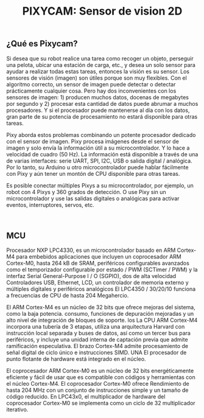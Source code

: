 <header>
 <h1>PIXYCAM: Sensor de vision 2D</h1>
</header>
<body>
  <h2>¿Qué es Pixycam?</h2>
  <p>Si desea que su robot realice una tarea como recoger un objeto, perseguir una pelota, ubicar una estación de carga, etc., y desea un solo sensor para ayudar a realizar todas estas tareas, entonces la visión es su sensor. Los sensores de visión (imagen) son útiles porque son muy flexibles. Con el algoritmo correcto, un sensor de imagen puede detectar o detectar prácticamente cualquier cosa. Pero hay dos inconvenientes con los sensores de imagen: 1) producen muchos datos, docenas de megabytes por segundo y 2) procesar esta cantidad de datos puede abrumar a muchos procesadores. Y si el procesador puede mantenerse al día con los datos, gran parte de su potencia de procesamiento no estará disponible para otras tareas.

Pixy aborda estos problemas combinando un potente procesador dedicado con el sensor de imagen. Pixy procesa imágenes desde el sensor de imagen y solo envía la información útil a su microcontrolador. Y lo hace a velocidad de cuadro (50 Hz). La información está disponible a través de una de varias interfaces: serie UART, SPI, I2C, USB o salida digital / analógica. Por lo tanto, su Arduino u otro microcontrolador puede hablar fácilmente con Pixy y aún tener un montón de CPU disponible para otras tareas.

Es posible conectar múltiples Pixys a su microcontrolador, por ejemplo, un robot con 4 Pixys y 360 grados de detección. O use Pixy sin un microcontrolador y use las salidas digitales o analógicas para activar eventos, interruptores, servos, etc.</p>
<br>
<h2>MCU</h2>
<p>
Procesador NXP LPC4330, es un microcontrolador basado en ARM Cortex-M4 para embebidos
aplicaciones que incluyen un coprocesador ARM Cortex-M0, hasta 264 kB de SRAM,
periféricos configurables avanzados como el temporizador configurable por estado / PWM
(SCTimer / PWM) y la interfaz Serial General-Purpose I / O (SGPIO), dos de alta velocidad
Controladores USB, Ethernet, LCD, un controlador de memoria externo y múltiples digitales y
periféricos analógicos El LPC4350 / 30/20/10 funciona a frecuencias de CPU de hasta 204
Megahercio.
 
El ARM Cortex-M4 es un núcleo de 32 bits que ofrece mejoras del sistema, como la baja potencia.
consumo, funciones de depuración mejoradas y un alto nivel de integración de bloques de soporte. los
La CPU ARM Cortex-M4 incorpora una tubería de 3 etapas, utiliza una arquitectura Harvard con
instrucción local separada y buses de datos, así como un tercer bus para periféricos, y
incluye una unidad interna de captación previa que admite ramificación especulativa. El brazo
Cortex-M4 admite procesamiento de señal digital de ciclo único e instrucciones SIMD. UNA
El procesador de punto flotante de hardware está integrado en el núcleo.

El coprocesador ARM Cortex-M0 es un núcleo de 32 bits energéticamente eficiente y fácil de usar que
es compatible con códigos y herramientas con el núcleo Cortex-M4. El coprocesador Cortex-M0 ofrece
Rendimiento de hasta 204 MHz con un conjunto de instrucciones simple y un tamaño de código reducido. En
LPC43x0, el multiplicador de hardware del coprocesador Cortex-M0 se implementa como un ciclo de 32
multiplicador iterativo.
</p>
</body>

